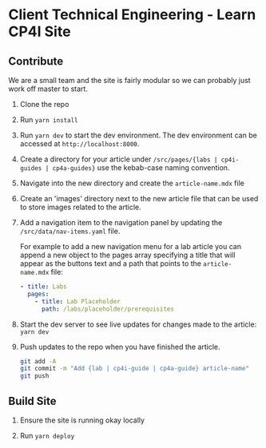 # Client Technical Engineering - Learn CP4I Site

## Contribute

We are a small team and the site is fairly modular so we can probably just work off master
to start.

1. Clone the repo
1. Run `yarn install`
1. Run `yarn dev` to start the dev environment. The dev environment can be accessed at `http://localhost:8000`.
1. Create a directory for your article under
   `/src/pages/{labs | cp4i-guides | cp4a-guides}` use the kebab-case naming convention.
1. Navigate into the new directory and create the `article-name.mdx` file
1. Create an 'images' directory next to the new article file that can be used to store
   images related to the article.
1. Add a navigation item to the navigation panel by updating the
   `/src/data/nav-items.yaml` file.

   For example to add a new navigation menu for a lab article you can append a new object
   to the pages array specifying a title that will appear as the buttons text and a path
   that points to the `article-name.mdx` file:

   ```yaml
   - title: Labs
     pages:
       - title: Lab Placeholder
         path: /labs/placeholder/prerequisites
   ```

1. Start the dev server to see live updates for changes made to the article: `yarn dev`
1. Push updates to the repo when you have finished the article.

   ```sh
   git add -A
   git commit -m "Add {lab | cp4i-guide | cp4a-guide} article-name"
   git push
   ```

## Build Site

1. Ensure the site is running okay locally

1. Run `yarn deploy`
